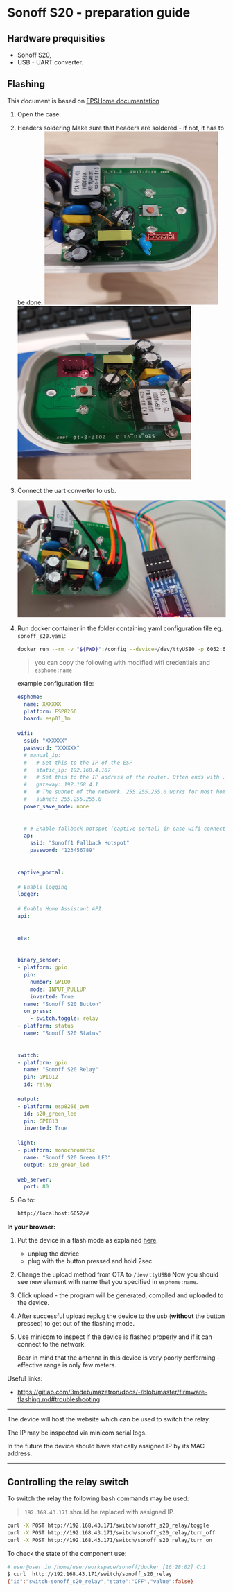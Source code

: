 # Sonoff S20 - preparation guide

## Hardware prequisities

- Sonoff S20,
- USB - UART converter.

## Flashing

This document is based on
[EPSHome documentation](https://esphome.io/devices/sonoff_s20.html)

1. Open the case.

1. Headers soldering
    Make sure that headers are soldered - if not, it has to be done.
    <img src="images/sonoff_without_header.jpg" width=400 height=400>
    <img src="images/sonoff_with_header.jpg" width=400 height=400>

1. Connect the uart converter to usb.

    ![uart connection](images/sonoff-s20-uart.jpg)

1. Run docker container in the folder containing yaml
    configuration file  eg. `sonoff_s20.yaml`:

    ```sh
    docker run --rm -v "${PWD}":/config --device=/dev/ttyUSB0 -p 6052:6052 -it esphome/esphome
    ```

    > you can copy the following with modified wifi
    credentials and `esphome:name`

    example configuration file:

    ```yml
    esphome:
      name: XXXXXX
      platform: ESP8266
      board: esp01_1m

    wifi:
      ssid: "XXXXXX"
      password: "XXXXXX"
      # manual_ip:
      #   # Set this to the IP of the ESP
      #   static_ip: 192.168.4.187
      #   # Set this to the IP address of the router. Often ends with .1
      #   gateway: 192.168.4.1
      #   # The subnet of the network. 255.255.255.0 works for most home networks.
      #   subnet: 255.255.255.0
      power_save_mode: none


      # # Enable fallback hotspot (captive portal) in case wifi connection fails
      ap:
        ssid: "Sonoff1 Fallback Hotspot"
        password: "123456789"


    captive_portal:

    # Enable logging
    logger:

    # Enable Home Assistant API
    api:


    ota:


    binary_sensor:
    - platform: gpio
      pin:
        number: GPIO0
        mode: INPUT_PULLUP
        inverted: True
      name: "Sonoff S20 Button"
      on_press:
        - switch.toggle: relay
    - platform: status
      name: "Sonoff S20 Status"


    switch:
    - platform: gpio
      name: "Sonoff S20 Relay"
      pin: GPIO12
      id: relay

    output:
    - platform: esp8266_pwm
      id: s20_green_led
      pin: GPIO13
      inverted: True

    light:
    - platform: monochromatic
      name: "Sonoff S20 Green LED"
      output: s20_green_led

    web_server:
      port: 80
    ```

1. Go to:

    ```sh
    http://localhost:6052/#
    ```

**In your browser:**

1. Put the device in a flash mode as explained
    [here](https://esphome.io/devices/sonoff_s20.html#step-4-uploading-firmware).

    + unplug the device
    + plug with the button pressed and hold 2sec

1. Change the upload method from OTA to `/dev/ttyUSB0`
    Now you should see new element with name that you specified in
    `esphome:name`.
1. Click upload - the program will be generated, compiled
    and uploaded to the device.

1. After successful upload replug the device to the usb
    (**without** the button pressed)
    to get out of the flashing mode.

1. Use minicom to inspect if the device is flashed properly and
    if it can connect to the network.

    Bear in mind that the antenna in this device is very poorly
    performing - effective range is only few meters.

Useful links:

- <https://gitlab.com/3mdeb/mazetron/docs/-/blob/master/firmware-flashing.md#troubleshooting>

---

The device will host the website which can be used to switch the relay.

The IP may be inspected via minicom serial logs.

In the future the device should have statically assigned IP by its
MAC address.

---

## Controlling the relay switch

To switch the relay the following bash commands may be used:

> `192.168.43.171` should be replaced with assigned IP.

```sh
curl -X POST http://192.168.43.171/switch/sonoff_s20_relay/toggle
curl -X POST http://192.168.43.171/switch/sonoff_s20_relay/turn_off
curl -X POST http://192.168.43.171/switch/sonoff_s20_relay/turn_on
```

To check the state of the component use:

```sh
# user@user in /home/user/workspace/sonoff/docker [16:28:02] C:1
$ curl  http://192.168.43.171/switch/sonoff_s20_relay
{"id":"switch-sonoff_s20_relay","state":"OFF","value":false}
```
